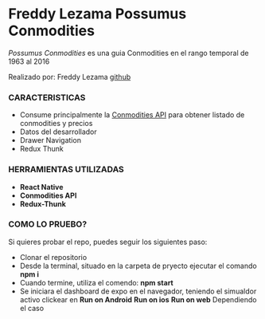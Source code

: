 # Freddy Lezama Possumus Conmodities


*Possumus Conmodities* es una guia Conmodities en el rango temporal de 1963 al 2016

Realizado por: Freddy Lezama [github](https://github.com/gabolezama)

### CARACTERISTICAS

- Consume principalmente la [Conmodities API](https://data.opendatasoft.com/api/records/1.0/search/?dataset=commodity-prices%40public&q=&facet=date&facet=commodity&refine.date=1990) para obtener listado de conmodities y precios
- Datos del desarrollador
- Drawer Navigation
- Redux Thunk


### HERRAMIENTAS UTILIZADAS 

- **React Native**
- **Conmodities API**
- **Redux-Thunk**

### COMO LO PRUEBO?

Si quieres probar el repo, puedes seguir los siguientes paso:

- Clonar el repositorio
- Desde la terminal, situado en la carpeta de pryecto ejecutar el comando **npm i**
- Cuando termine, utiliza el comendo: **npm start**
- Se iniciara el dashboard de expo en el navegador, teniendo el simualdor activo clickear en 
**Run on Android**
**Run on ios**
**Run on web**
Dependiendo el caso
